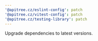 ```yaml
---
'@apitree.cz/eslint-config': patch
'@apitree.cz/vitest-config': patch
'@apitree.cz/testing-library': patch
---
```


Upgrade dependencies to latest versions.
